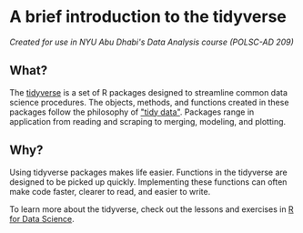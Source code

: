 # A brief introduction to the tidyverse

_Created for use in NYU Abu Dhabi's Data Analysis course (POLSC-AD 209)_

## What?
The [tidyverse](https://www.tidyverse.org/) is a set of R packages designed to streamline common data science procedures. The objects, methods, and functions created in these packages follow the philosophy of ["tidy data"](http://vita.had.co.nz/papers/tidy-data.html). Packages range in application from reading and scraping to merging, modeling, and plotting.

## Why?
Using tidyverse packages makes life easier. Functions in the tidyverse are designed to be picked up quickly. Implementing these functions can often make code faster, clearer to read, and easier to write.

To learn more about the tidyverse, check out the lessons and exercises in [R for Data Science](http://r4ds.had.co.nz/index.html).
